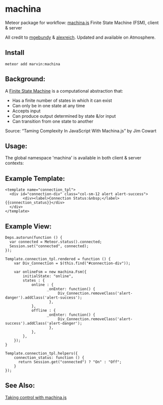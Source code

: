 # machina
Meteor package for workflow: [machina.js] Finite State Machine (FSM), client &amp; server

All credit to [mgebundy](https://github.com/mgebundy/meteor-machina) & [alexreich](https://github.com/alexreich/meteor-machina). Updated and available on Atmosphere.

## Install
    meteor add marvin:machina

## Background:
A [Finite State Machine] is a computational abstraction that:
  - Has a finite number of states in which it can exist
  - Can only be in one state at any time
  - Accepts input
  - Can produce output determined by state &/or input
  - Can transition from one state to another

Source: “Taming Complexity In JavaScript With Machina.js” by Jim Cowart

## Usage:
The global namespace 'machina' is available in both client &amp; server contexts:

## Example Template:
    <template name="connection_tpl">
      <div id="connection-div" class="col-sm-12 alert alert-success">
            <div><label>Connection Status:&nbsp;</label>{{connection_status}}</div>
      </div>
    </template>

## Example View:
    Deps.autorun(function () {
      var connected = Meteor.status().connected;
      Session.set("connected", connected);
    });

    Template.connection_tpl.rendered = function () {
        var Div_Connection = $(this.find("#connection-div"));

        var onlineFsm = new machina.Fsm({
            initialState: "online",
            states : {
                online : {
                       _onEnter: function() {
                            Div_Connection.removeClass('alert-danger').addClass('alert-success');
                        },
                },
                offline : {
                       _onEnter: function() {
                            Div_Connection.removeClass('alert-success').addClass('alert-danger');
                        },
                },
            },
        });
    }

    Template.connection_tpl.helpers({
    	connection_status: function () {
    	  return Session.get("connected") ? "On" : "Off";
    	}
    });

## See Also:
[Taking control with machina.js]

[Finite State Machine]:http://en.wikipedia.org/wiki/Finite-state_machine
[machina.js]:http://machina-js.org/
[Taking control with machina.js]:http://code.dougneiner.com/presentations/machina
